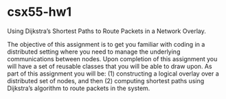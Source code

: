 # csx55-hw1

Using Dijkstra’s Shortest Paths to Route Packets in a Network Overlay.

The objective of this assignment is to get you familiar with coding in a distributed setting where you need to manage the underlying communications between nodes. Upon completion of this assignment you will have a set of reusable classes that you will be able to draw upon. As part of this assignment you will be: (1) constructing a logical overlay over a distributed set of nodes, and then (2) computing shortest paths using Dijkstra’s algorithm to route packets in the system.
